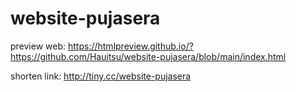 # website-pujasera
preview web:
https://htmlpreview.github.io/?https://github.com/Hauitsu/website-pujasera/blob/main/index.html

shorten link:
http://tiny.cc/website-pujasera
